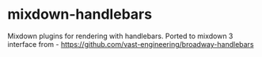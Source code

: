 mixdown-handlebars
==================

Mixdown plugins for rendering with handlebars.  Ported to mixdown 3 interface from - https://github.com/vast-engineering/broadway-handlebars
